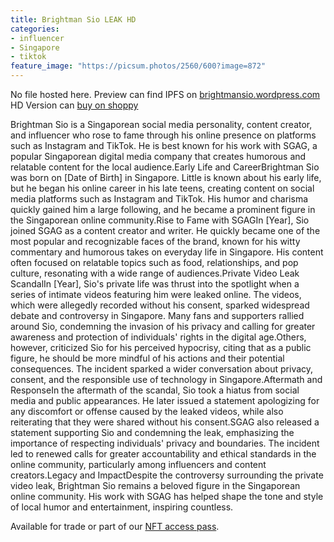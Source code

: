 ```yaml
---
title: Brightman Sio LEAK HD
categories:
- influencer
- Singapore
- tiktok
feature_image: "https://picsum.photos/2560/600?image=872"
---
```


No file hosted here. Preview can find IPFS on [brightmansio.wordpress.com](https://brightmansio.wordpress.com) HD Version can [buy on shoppy](https://shoppy.gg/@heynathanlum)


Brightman Sio is a Singaporean social media personality, content creator, and influencer who rose to fame through his online presence on platforms such as Instagram and TikTok. He is best known for his work with SGAG, a popular Singaporean digital media company that creates humorous and relatable content for the local audience.Early Life and CareerBrightman Sio was born on [Date of Birth] in Singapore. Little is known about his early life, but he began his online career in his late teens, creating content on social media platforms such as Instagram and TikTok. His humor and charisma quickly gained him a large following, and he became a prominent figure in the Singaporean online community.Rise to Fame with SGAGIn [Year], Sio joined SGAG as a content creator and writer. He quickly became one of the most popular and recognizable faces of the brand, known for his witty commentary and humorous takes on everyday life in Singapore. His content often focused on relatable topics such as food, relationships, and pop culture, resonating with a wide range of audiences.Private Video Leak ScandalIn [Year], Sio's private life was thrust into the spotlight when a series of intimate videos featuring him were leaked online. The videos, which were allegedly recorded without his consent, sparked widespread debate and controversy in Singapore. Many fans and supporters rallied around Sio, condemning the invasion of his privacy and calling for greater awareness and protection of individuals' rights in the digital age.Others, however, criticized Sio for his perceived hypocrisy, citing that as a public figure, he should be more mindful of his actions and their potential consequences. The incident sparked a wider conversation about privacy, consent, and the responsible use of technology in Singapore.Aftermath and ResponseIn the aftermath of the scandal, Sio took a hiatus from social media and public appearances. He later issued a statement apologizing for any discomfort or offense caused by the leaked videos, while also reiterating that they were shared without his consent.SGAG also released a statement supporting Sio and condemning the leak, emphasizing the importance of respecting individuals' privacy and boundaries. The incident led to renewed calls for greater accountability and ethical standards in the online community, particularly among influencers and content creators.Legacy and ImpactDespite the controversy surrounding the private video leak, Brightman Sio remains a beloved figure in the Singaporean online community. His work with SGAG has helped shape the tone and style of local humor and entertainment, inspiring countless.

<!-- more -->


Available for trade or part of our [NFT access pass](https://opensea.io/collection/wahtoon-com-mdrt-lifetime).
